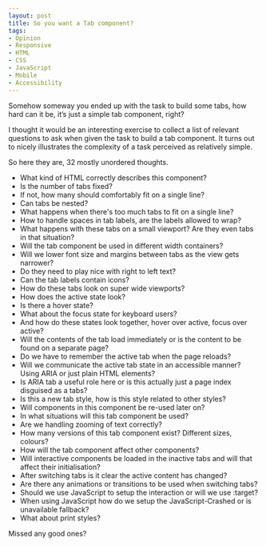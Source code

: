```yaml
---
layout: post
title: So you want a Tab component?
tags:
- Opinion
- Responsive
- HTML
- CSS
- JavaScript
- Mobile
- Accessibility
---
```

Somehow someway you ended up with the task to build some tabs, how hard can it be, it’s just a simple tab component, right?

I thought it would be an interesting exercise to collect a list of relevant questions to ask when given the task to build a tab component. It turns out to nicely illustrates the complexity of a task perceived as relatively simple.

So here they are, 32 mostly unordered thoughts.

- What kind of HTML correctly describes this component?
- Is the number of tabs fixed?
- If not, how many should comfortably fit on a single line?
- Can tabs be nested?
- What happens when there's too much tabs to fit on a single line?
- How to handle spaces in tab labels, are the labels allowed to wrap?
- What happens with these tabs on a small viewport? Are they even tabs in that situation?
- Will the tab component be used in different width containers?
- Will we lower font size and margins between tabs as the view gets narrower?
- Do they need to play nice with right to left text?
- Can the tab labels contain icons?
- How do these tabs look on super wide viewports?
- How does the active state look?
- Is there a hover state?
- What about the focus state for keyboard users?
- And how do these states look together, hover over active, focus over active?
- Will the contents of the tab load immediately or is the content to be found on a separate page?
- Do we have to remember the active tab when the page reloads?
- Will we communicate the active tab state in an accessible manner? Using ARIA or just plain HTML elements?
- Is ARIA tab a useful role here or is this actually just a page index disguised as a tabs?
- Is this a new tab style, how is this style related to other styles?
- Will components in this component be re-used later on?
- In what situations will this tab component be used?
- Are we handling zooming of text correctly?
- How many versions of this tab component exist? Different sizes, colours?
- How will the tab component affect other components? 
- Will interactive components be loaded in the inactive tabs and will that affect their initialisation?
- After switching tabs is it clear the active content has changed?
- Are there any animations or transitions to be used when switching tabs?
- Should we use JavaScript to setup the interaction or will we use :target?
- When using JavaScript how do we setup the JavaScript-Crashed or is unavailable fallback?
- What about print styles?

Missed any good ones?